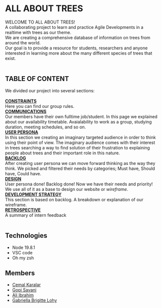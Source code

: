# ALL ABOUT TREES

WELCOME TO ALL ABOUT TREES! </br> A collaborating project to learn and practice
Agile Developments in a realtime with trees as our theme. </br> We are creating
a comprehensive database of information on trees from around the world. </br>
Our goal is to provide a resource for students, researchers and anyone
interested in learning more about the many different species of trees that
exist.</br></br>

## TABLE OF CONTENT </br>

We divided our project into several sections: </br></br>
[**CONSTRAINTS**](https://github.com/HYF-Class20/agile-development-group2-all-about-trees/blob/master/planning/constraints.md)
</br> Here you can find our group rules. </br>
[**COMMUNICATIONS**](https://github.com/HYF-Class20/agile-development-group2-all-about-trees/blob/master/planning/communication.md)
</br> Our members have their own fulltime job/student. In this page we explained
about our availability timetable. Avaialability to work as a group, studying
duration, meeting schedules, and so on. </br>
[**USER PERSONA**](https://github.com/HYF-Class20/agile-development-group2-all-about-trees/blob/master/planning/user-personas.md)
</br> In this section we creating an imaginary targeted audience in order to
think using their point of view. The imaginary audience comes with their
interest in trees searching a way to find solution of their frustration to
explaining people about trees and their important role in this nature. </br>
[**BACKLOG**](https://github.com/HYF-Class20/agile-development-group2-all-about-trees/blob/master/planning/backlog.md)</br>
After creating user persona we can move forward thinking as the way they think.
We picked and filtered their needs by categories; Must have, Should have, Could
have. </br>
[**DESIGN**](https://github.com/HYF-Class20/agile-development-group2-all-about-trees/blob/master/planning/design.md)</br>
User persona done! Backlog done! Now we have their needs and priority! We use
all of it as a base to design our website or _wireframe_. </br>
[**DEVELOPMENT STRATEGY**](https://github.com/HYF-Class20/agile-development-group2-all-about-trees/blob/master/planning/development-strategy.md)</br>
This section is based on backlog. A breakdown or explanation of our wireframe.
</br>
[**RETROSPECTIVE**](https://github.com/HYF-Class20/agile-development-group2-all-about-trees/blob/master/planning/retrospective.md)
</br> A summary of intern feedback </br></br>

## Technologies

- Node 19.8.1
- VSC code
- Oh my zsh

## Members

- [Cemal Karalar](https://github.com/Cemalkaralar)
- [Gopi Savani](https://github.com/Gopiben)
- [Ali Ibrahim](https://github.com/Ibrahim86Ali)
- [Gabriella Brigitte Lohy](https://github.com/GabriellaLohy)
